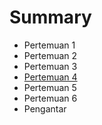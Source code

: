 # Summary

* Pertemuan 1
* Pertemuan 2
* Pertemuan 3
* [Pertemuan 4](pertemuan_4.md)
* Pertemuan 5
* Pertemuan 6
* Pengantar

